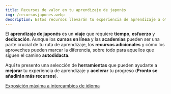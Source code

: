 ```yaml
---
title: Recursos de valor en tu aprendizaje de japonés
img: /recursosjapones.webp
description: Estos recursos llevarán tu experiencia de aprendizaje a otro nivel.
---
```


El **aprendizaje de japonés** es un **viaje** que requiere **tiempo**, **esfuerzo** y **dedicación**. Aunque los **cursos en línea** y las **academias** pueden ser una parte crucial de tu ruta de aprendizaje, los **recursos adicionales** y cómo los aproveches pueden marcar la diferencia, sobre todo para aquellos que siguen el camino **autodidacta**.

Aquí te presento una selección de **herramientas** que pueden ayudarte a **mejorar** tu experiencia de aprendizaje y **acelerar** tu progreso (**Pronto se añadirán más recursos**).

[Exposición máxima a intercambios de idioma](./sakigake-recursos)